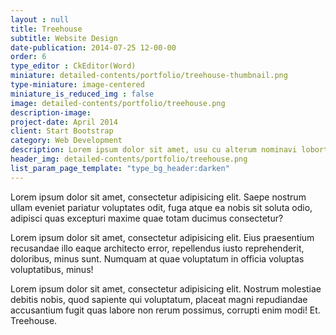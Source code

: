 ```yaml
---
layout : null
title: Treehouse
subtitle: Website Design
date-publication: 2014-07-25 12-00-00
order: 6
type_editor : CkEditor(Word)
miniature: detailed-contents/portfolio/treehouse-thumbnail.png
type-miniature: image-centered
miniature_is_reduced_img : false
image: detailed-contents/portfolio/treehouse.png
description-image:
project-date: April 2014
client: Start Bootstrap
category: Web Development
description: Lorem ipsum dolor sit amet, usu cu alterum nominavi lobortis. At duo novum diceret. Tantas apeirian vix et, usu sanctus postulant inciderint ut, populo diceret necessitatibus in vim. Cu eum dicam feugiat noluisse.
header_img: detailed-contents/portfolio/treehouse.png
list_param_page_template: "type_bg_header:darken"
---
```


Lorem ipsum dolor sit amet, consectetur adipisicing elit. Saepe nostrum ullam eveniet pariatur voluptates odit, fuga atque ea nobis sit soluta odio, adipisci quas excepturi maxime quae totam ducimus consectetur?

Lorem ipsum dolor sit amet, consectetur adipisicing elit. Eius praesentium recusandae illo eaque architecto error, repellendus iusto reprehenderit, doloribus, minus sunt. Numquam at quae voluptatum in officia voluptas voluptatibus, minus!

Lorem ipsum dolor sit amet, consectetur adipisicing elit. Nostrum molestiae debitis nobis, quod sapiente qui voluptatum, placeat magni repudiandae accusantium fugit quas labore non rerum possimus, corrupti enim modi! Et.
Treehouse.